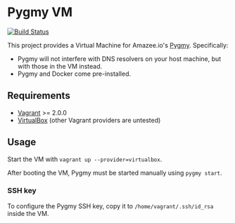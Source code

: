 # Pygmy VM

[![Build Status](https://travis-ci.org/bartfeenstra/pygmy-vm.svg?branch=master)](https://travis-ci.org/bartfeenstra/pygmy-vm)

This project provides a Virtual Machine for Amazee.io's
[Pygmy](https://docs.amazee.io/local_docker_development/pygmy.html). Specifically:
- Pygmy will not interfere with DNS resolvers on your host machine, but with those in the VM instead.
- Pygmy and Docker come pre-installed.

## Requirements
- [Vagrant](https://www.vagrantup.com/) >= 2.0.0
- [VirtualBox](https://www.virtualbox.org/) (other Vagrant providers are untested)

## Usage
Start the VM with `vagrant up --provider=virtualbox`.

After booting the VM, Pygmy must be started manually using `pygmy start`.

### SSH key
To configure the Pygmy SSH key, copy it to `/home/vagrant/.ssh/id_rsa` inside the VM.
 